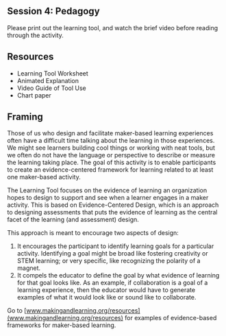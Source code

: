 ## Session 4: Pedagogy 

Please print out the learning tool, and watch the brief video before reading through the activity. 

## Resources
* Learning Tool Worksheet
* Animated Explanation
* Video Guide of Tool Use
* Chart paper

## Framing 
Those of us who design and facilitate maker-based learning experiences often have a difficult time talking about the learning in those experiences. We might see learners building cool things or working with neat tools, but we often do not have the language or perspective to describe or measure the learning taking place. The goal of this activity is to enable participants to create an evidence-centered framework for learning related to at least one maker-based activity.

The Learning Tool focuses on the evidence of learning  an organization hopes to design to support and see when a learner engages in a maker activity. This is based on Evidence-Centered Design, which is an approach to designing assessments that puts the evidence of learning as the central facet of the learning (and assessment) design.

This approach is meant to encourage two aspects of design:  
1. It encourages the participant to identify learning goals for a particular activity. Identifying a goal might be broad like fostering creativity or STEM learning; or very specific, like recognizing the polarity of a magnet.
2. It compels the educator to define the goal by what evidence of learning for that goal looks like. As an example, if collaboration is a goal of a learning experience, then the educator would have to generate examples of what it would look like or sound like to collaborate. 

Go to [www.makingandlearning.org/resources](www.makingandlearning.org/resources) for examples of evidence-based frameworks for maker-based learning.
